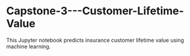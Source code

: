 # Capstone-3---Customer-Lifetime-Value
This Jupyter notebook predicts insurance customer lifetime value using machine learning.

